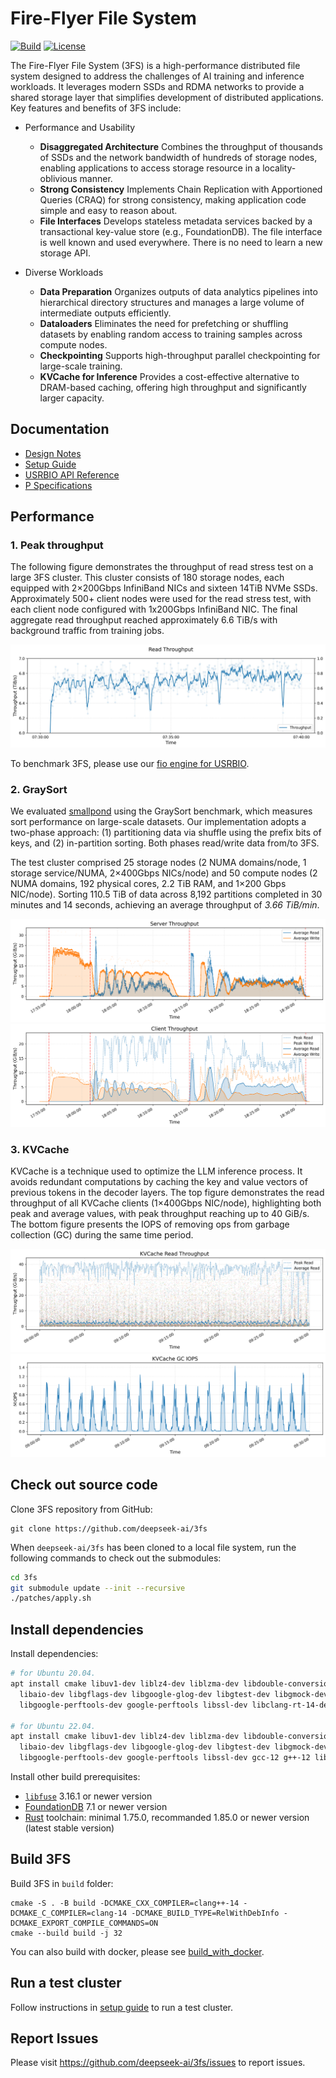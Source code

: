 #  Fire-Flyer File System

[![Build](https://github.com/deepseek-ai/3fs/actions/workflows/build.yml/badge.svg)](https://github.com/deepseek-ai/3fs/actions/workflows/build.yml)
[![License](https://img.shields.io/badge/LICENSE-MIT-blue.svg)](LICENSE)

The Fire-Flyer File System (3FS) is a high-performance distributed file system designed to address the challenges of AI training and inference workloads. It leverages modern SSDs and RDMA networks to provide a shared storage layer that simplifies development of distributed applications. Key features and benefits of 3FS include:

- Performance and Usability
  - **Disaggregated Architecture** Combines the throughput of thousands of SSDs and the network bandwidth of hundreds of storage nodes, enabling applications to access storage resource in a locality-oblivious manner.
  - **Strong Consistency** Implements Chain Replication with Apportioned Queries (CRAQ) for strong consistency, making application code simple and easy to reason about.
  - **File Interfaces** Develops stateless metadata services backed by a transactional key-value store (e.g., FoundationDB). The file interface is well known and used everywhere. There is no need to learn a new storage API.

- Diverse Workloads
  - **Data Preparation** Organizes outputs of data analytics pipelines into hierarchical directory structures and manages a large volume of intermediate outputs efficiently.
  - **Dataloaders** Eliminates the need for prefetching or shuffling datasets by enabling random access to training samples across compute nodes.
  - **Checkpointing** Supports high-throughput parallel checkpointing for large-scale training.
  - **KVCache for Inference** Provides a cost-effective alternative to DRAM-based caching, offering high throughput and significantly larger capacity.

## Documentation

* [Design Notes](docs/design_notes.md)
* [Setup Guide](deploy/README.md)
* [USRBIO API Reference](src/lib/api/UsrbIo.md)
* [P Specifications](./specs/README.md)

## Performance

### 1. Peak throughput

The following figure demonstrates the throughput of read stress test on a large 3FS cluster. This cluster consists of 180 storage nodes, each equipped with 2×200Gbps InfiniBand NICs and sixteen 14TiB NVMe SSDs. Approximately 500+ client nodes were used for the read stress test, with each client node configured with 1x200Gbps InfiniBand NIC. The final aggregate read throughput reached approximately 6.6 TiB/s with background traffic from training jobs.

![Large block read throughput under stress test on a 180-node cluster](docs/images/peak_throughput.jpg)

To benchmark 3FS, please use our [fio engine for USRBIO](benchmarks/fio_usrbio/README.md).

### 2. GraySort

We evaluated [smallpond](https://github.com/deepseek-ai/smallpond) using the GraySort benchmark, which measures sort performance on large-scale datasets. Our implementation adopts a two-phase approach: (1) partitioning data via shuffle using the prefix bits of keys, and (2) in-partition sorting. Both phases read/write data from/to 3FS.

The test cluster comprised 25 storage nodes (2 NUMA domains/node, 1 storage service/NUMA, 2×400Gbps NICs/node) and 50 compute nodes (2 NUMA domains, 192 physical cores, 2.2 TiB RAM, and 1×200 Gbps NIC/node). Sorting 110.5 TiB of data across 8,192 partitions completed in 30 minutes and 14 seconds, achieving an average throughput of *3.66 TiB/min*.

![](docs/images/gray_sort_server.png)
![](docs/images/gray_sort_client.png)

### 3. KVCache

KVCache is a technique used to optimize the LLM inference process. It avoids redundant computations by caching the key and value vectors of previous tokens in the decoder layers.
The top figure demonstrates the read throughput of all KVCache clients (1×400Gbps NIC/node), highlighting both peak and average values, with peak throughput reaching up to 40 GiB/s. The bottom figure presents the IOPS of removing ops from garbage collection (GC) during the same time period.

![KVCache Read Throughput](./docs/images/kvcache_read_throughput.png)
![KVCache GC IOPS](./docs/images/kvcache_gc_iops.png)

## Check out source code

Clone 3FS repository from GitHub:

	git clone https://github.com/deepseek-ai/3fs

When `deepseek-ai/3fs` has been cloned to a local file system, run the
following commands to check out the submodules:

```bash
cd 3fs
git submodule update --init --recursive
./patches/apply.sh
```

## Install dependencies

Install dependencies:

```bash
# for Ubuntu 20.04.
apt install cmake libuv1-dev liblz4-dev liblzma-dev libdouble-conversion-dev libdwarf-dev libunwind-dev \
  libaio-dev libgflags-dev libgoogle-glog-dev libgtest-dev libgmock-dev clang-format-14 clang-14 clang-tidy-14 lld-14 \
  libgoogle-perftools-dev google-perftools libssl-dev libclang-rt-14-dev gcc-10 g++-10 libboost1.71-all-dev

# for Ubuntu 22.04.
apt install cmake libuv1-dev liblz4-dev liblzma-dev libdouble-conversion-dev libdwarf-dev libunwind-dev \
  libaio-dev libgflags-dev libgoogle-glog-dev libgtest-dev libgmock-dev clang-format-14 clang-14 clang-tidy-14 lld-14 \
  libgoogle-perftools-dev google-perftools libssl-dev gcc-12 g++-12 libboost-all-dev
```

Install other build prerequisites:

- [`libfuse`](https://github.com/libfuse/libfuse/releases/tag/fuse-3.16.1) 3.16.1 or newer version
- [FoundationDB](https://apple.github.io/foundationdb/getting-started-linux.html) 7.1 or newer version
- [Rust](https://www.rust-lang.org/tools/install) toolchain: minimal 1.75.0, recommanded 1.85.0 or newer version (latest stable version)

## Build 3FS

Build 3FS in `build` folder:

    cmake -S . -B build -DCMAKE_CXX_COMPILER=clang++-14 -DCMAKE_C_COMPILER=clang-14 -DCMAKE_BUILD_TYPE=RelWithDebInfo -DCMAKE_EXPORT_COMPILE_COMMANDS=ON
    cmake --build build -j 32

You can also build with docker, please see [build_with_docker](docs/build_with_docker.md).

## Run a test cluster

Follow instructions in [setup guide](deploy/README.md) to run a test cluster.

## Report Issues

Please visit https://github.com/deepseek-ai/3fs/issues to report issues.
